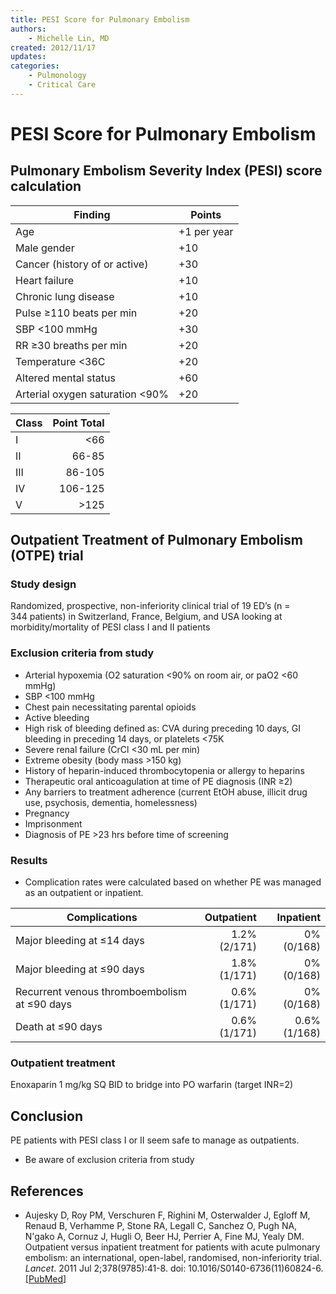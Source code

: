 ```yaml
---
title: PESI Score for Pulmonary Embolism
authors:
    - Michelle Lin, MD
created: 2012/11/17
updates:
categories:
    - Pulmonology
    - Critical Care
---
```


# PESI Score for Pulmonary Embolism

## Pulmonary Embolism Severity Index (PESI) score calculation

| Finding                            | Points      |
| ---------------------------------- | ----------- |
| Age                                | +1 per year |
| Male gender                        | +10         |
| Cancer (history of or active)      | +30         |
| Heart failure                      | +10         |
| Chronic lung disease               | +10         |
| Pulse &ge;110 beats per min        | +20         |
| SBP &lt;100 mmHg                   | +30         |
| RR &ge;30 breaths per min          | +20         |
| Temperature &lt;36C                | +20         |
| Altered mental status              | +60         |
| Arterial oxygen saturation &lt;90% | +20         |

| Class | Point Total |
| ----- | ----------: |
| I     |      &lt;66 |
| II    |       66-85 |
| III   |      86-105 |
| IV    |     106-125 |
| V     |     &gt;125 |

## Outpatient Treatment of Pulmonary Embolism (OTPE) trial

### Study design

Randomized, prospective, non-inferiority clinical trial of 19 ED’s (n = 344 patients) in Switzerland, France, Belgium, and USA looking at morbidity/mortality of PESI class I and II patients

### Exclusion criteria from study

- Arterial hypoxemia (O2 saturation &lt;90% on room air, or paO2 &lt;60 mmHg)
- SBP &lt;100 mmHg
- Chest pain necessitating parental opioids
- Active bleeding
- High risk of bleeding defined as: CVA during preceding 10 days, GI bleeding in preceding 14 days, or platelets &lt;75K 
- Severe renal failure (CrCl &lt;30 mL per min)
- Extreme obesity (body mass >150 kg)
- History of heparin-induced thrombocytopenia or allergy to heparins
- Therapeutic oral anticoagulation at time of PE diagnosis (INR &ge;2)
- Any barriers to treatment adherence (current EtOH abuse, illicit drug use, psychosis, dementia, homelessness)
- Pregnancy
- Imprisonment
- Diagnosis of PE &gt;23 hrs before time of screening

### Results

- Complication rates were calculated based on whether PE was managed as an outpatient or inpatient.

| Complications                                   |   Outpatient |    Inpatient |
| ----------------------------------------------- | -----------: | -----------: |
| Major bleeding at &le;14 days                   | 1.2% (2/171) |   0% (0/168) |
| Major bleeding at &le;90 days                   | 1.8% (1/171) |   0% (0/168) |
| Recurrent venous thromboembolism at &le;90 days | 0.6% (1/171) |   0% (0/168) |
| Death at &le;90 days                            | 0.6% (1/171) | 0.6% (1/168) |

### Outpatient treatment 

<span class="drug">Enoxaparin</span> 1 mg/kg SQ BID to bridge into PO <span class="drug">warfarin</span> (target INR=2)

## Conclusion

PE patients with PESI class I or II seem safe to manage as outpatients.

- Be aware of exclusion criteria from study

## References

- Aujesky D, Roy PM, Verschuren F, Righini M, Osterwalder J, Egloff M, Renaud B, Verhamme P, Stone RA, Legall C, Sanchez O, Pugh NA, N'gako A, Cornuz J, Hugli O, Beer HJ, Perrier A, Fine MJ, Yealy DM. Outpatient versus inpatient treatment for patients with acute pulmonary embolism: an international, open-label, randomised, non-inferiority trial. _Lancet_. 2011 Jul 2;378(9785):41-8. doi: 10.1016/S0140-6736(11)60824-6.  [[PubMed](https://www.ncbi.nlm.nih.gov/pubmed/?term=21703676)]
